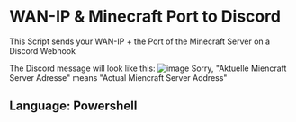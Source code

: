 # WAN-IP & Minecraft Port to Discord
This Script sends your WAN-IP + the Port of the Minecraft Server on a Discord Webhook

The Discord message will look like this:
![image](https://github.com/RobOderWas/WAN-IP_Minecraft-Port-to-Discord/assets/165394530/8990ba92-55dc-4d42-9bab-1ff6dcdc7c5e)
Sorry, "Aktuelle Miencraft Server Adresse" means "Actual Miencraft Server Address"

## Language: Powershell
